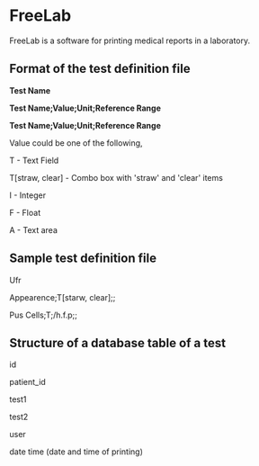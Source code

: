 FreeLab
=======

FreeLab is a software for printing medical reports in a laboratory.

Format of the test definition file
----------------------------------
**Test Name**

**Test Name;Value;Unit;Reference Range**

**Test Name;Value;Unit;Reference Range**

Value could be one of the following,

T - Text Field

T[straw, clear] - Combo box with 'straw' and 'clear' items

I - Integer

F - Float

A - Text area


Sample test definition file
---------------------------

Ufr

Appearence;T[starw, clear];;

Pus Cells;T;/h.f.p;;


Structure of a database table of a test
---------------------------------------
id

patient_id

test1

test2

user

date time (date and time of printing)
